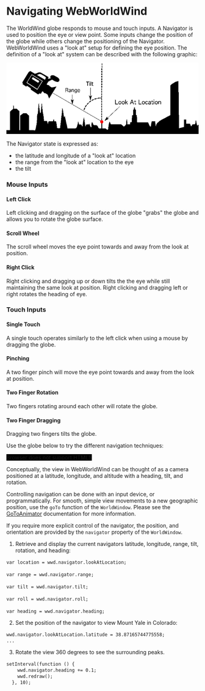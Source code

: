 <style>
    iframe {
        width: 100 vw;
        height: 700px;
    }

    #nav-demo {
        background-color: black;
        width: 100%;
        height: 700px;
    }   
</style>
# Navigating WebWorldWind

The WorldWind globe responds to mouse and touch inputs. A Navigator is used to position the eye or view point. Some inputs change the position of the globe while others change the positioning of the Navigator. WebWorldWind uses a "look at" setup for defining the eye position. The definition of a "look at" system can be described with the following graphic:

![Look At Diagram](../../resources/images/lookat.png)

The Navigator state is expressed as:
 - the latitude and longitude of a "look at" location
 - the range from the "look at" location to the eye
 - the tilt

### Mouse Inputs

#### Left Click
Left clicking and dragging on the surface of the globe "grabs" the globe and allows you to rotate the globe surface. 

#### Scroll Wheel
The scroll wheel moves the eye point towards and away from the look at position. 

#### Right Click
Right clicking and dragging up or down tilts the the eye while still maintaining the same look at position. Right clicking and dragging left or right rotates the heading of eye.

### Touch Inputs

#### Single Touch
A single touch operates similarly to the left click when using a mouse by dragging the globe.

#### Pinching
A two finger pinch will move the eye point towards and away from the look at position.

#### Two Finger Rotation
Two fingers rotating around each other will rotate the globe.

#### Two Finger Dragging
Dragging two fingers tilts the globe.

Use the globe below to try the different navigation techniques:

<div id="nav-demo-container">
    <canvas id="nav-demo">
        Browser does not support HTML5
    </canvas>
</div>

Conceptually, the view in WebWorldWind can be thought of as a camera positioned at a latitude, longitude, and altitude with a heading, tilt, and rotation.

Controlling navigation can be done with an input device, or programmatically. For smooth, simple view movements to a new geographic position, use the `goTo` function of the `WorldWindow`. Please see the [GoToAnimator](https://nasaworldwind.github.io/WebWorldWind/GoToAnimator.html) documentation for more information.

If you require more explicit control of the navigator, the position, and orientation are provided by the `navigator` property of the `WorldWindow`.

1. Retrieve and display the current navigators latitude, longitude, range, tilt, rotation, and heading:

```
var location = wwd.navigator.lookAtLocation;

var range = wwd.navigator.range;

var tilt = wwd.navigator.tilt;

var roll = wwd.navigator.roll;

var heading = wwd.navigator.heading;
```

<script async src="//jsfiddle.net/nasazach/14ufn7hL/12/embed/"></script>

2. Set the position of the navigator to view Mount Yale in Colorado:

```
wwd.navigator.lookAtLocation.latitude = 38.87165744775558;
...
```

<script async src="//jsfiddle.net/nasazach/14ufn7hL/10/embed/"></script>

3. Rotate the view 360 degrees to see the surrounding peaks.

```
setInterval(function () {
  	wwd.navigator.heading += 0.1;
    wwd.redraw();
  }, 10);
```

<script async src="//jsfiddle.net/nasazach/14ufn7hL/11/embed/"></script>


<!-- Source for adding the plain globe -->
<script src="https://files.worldwind.arc.nasa.gov/artifactory/apps/web/worldwind.min.js"></script>
<script>
    window.addEventListener('load', function () {
        var wwd = new WorldWind.WorldWindow("nav-demo");
        wwd.addLayer(new WorldWind.BMNGLayer());
        wwd.addLayer(new WorldWind.CompassLayer(wwd));
        wwd.addLayer(new WorldWind.AtmosphereLayer());
        wwd.addLayer(new WorldWind.StarFieldLayer());
    });
</script>

